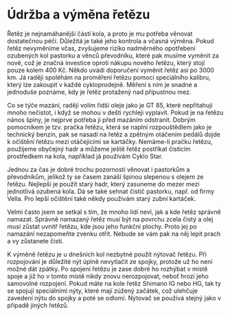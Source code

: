 # Údržba a výměna řetězu

Řetěz je nejnamáhanější částí kola, a proto je mu potřeba věnovat dostatečnou péči. Důležitá je také jeho kontrola a včasná výměna. Pokud řetěz nevyměníme včas, zvyšujeme riziko nadměrného opotřebení ozubených kol pastorku a věnců převodníku, které pak musíme vyměnit za nové, což je značná investice oproti nákupu nového řetězu, který stojí pouze kolem 400 Kč. Někdo uvádí doporučení vyměnit řetěz asi po 3000 km. Já raději spoléhám na proměření řetězu pomocí speciálního kalibru, který lze zakoupit v každé cykloprodejně. Měření s ním je snadné a jednoduše poznáme, kdy je řetěz protažený nad přípustnou mez.

Co se týče mazání, raději volím řidší oleje jako je GT 85, které nepřitahují mnoho nečistot, i když se mohou v dešti rychleji vyplavit. Pokud je na řetězu nános špíny, je nejprve potřeba ji před mazáním odstranit. Dobrým pomocníkem je tzv. pračka řetězu, která se naplní rozpouštědlem jako je technický benzín, pak se nasadí na řetěz a zpětným otáčením pedálů dojde k očištění řetězu mezi otáčejícími se kartáčky. Nemáme-li pračku řetězu, použijeme obyčejný hadr a můžeme ještě řetěz postříkat čistícím prostředkem na kola, například já používám Cyklo Star.

Jednou za čas je dobré trochu pozornosti věnovat i pastorkům a převodníkům, jelikož ty se časem zanáší špínou slepenou s olejem ze řetězu. Nejlepší je použít starý hadr, který zasuneme do mezer mezi jednotlivá ozubená kola. Dá se také sehnat čistič pastorku, např. od firmy Vella. Pro lepší očištění také někdy používám starý zubní kartáček.

Velmi často jsem se setkal s tím, že mnoho lidí neví, jak a kde řetěz správně namazat. Správně namazaný řetěz musí být na povrchu zcela čistý a olej musí zůstat uvnitř řetězu, kde jsou jeho funkční plochy. Proto jej po namazání nezapomeňte zvenku otřít. Nebude se vám pak na něj lepit prach a vy zůstanete čistí.

K výměně řetězu je u dnešních kol nezbytné použít nýtovač řetězu. Při rozpojování je důležité nýt úplně nevytlačit ze spojky, protože už ho není možné dát zpátky. Po spojení řetězu je zase dobré ho rozhýbat v místě spoje a již ho v tomto místě nikdy znovu nerozpojovat, neboť hrozí jeho samovolné rozpojení. Pokud máte na kole řetěz Shimano IG nebo HG, tak ty se spojují speciálními nýty, které mají zúžený začátek, což ulehčuje zavedení nýtu do spojky a poté se odlomí. Nýtovač se používá stejný jako v případě jiných řetězů.
